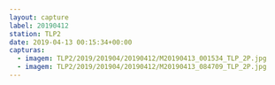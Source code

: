 ```yaml
---
layout: capture
label: 20190412
station: TLP2
date: 2019-04-13 00:15:34+00:00
capturas:
  - imagem: TLP2/2019/201904/20190412/M20190413_001534_TLP_2P.jpg
  - imagem: TLP2/2019/201904/20190412/M20190413_084709_TLP_2P.jpg
---
```

